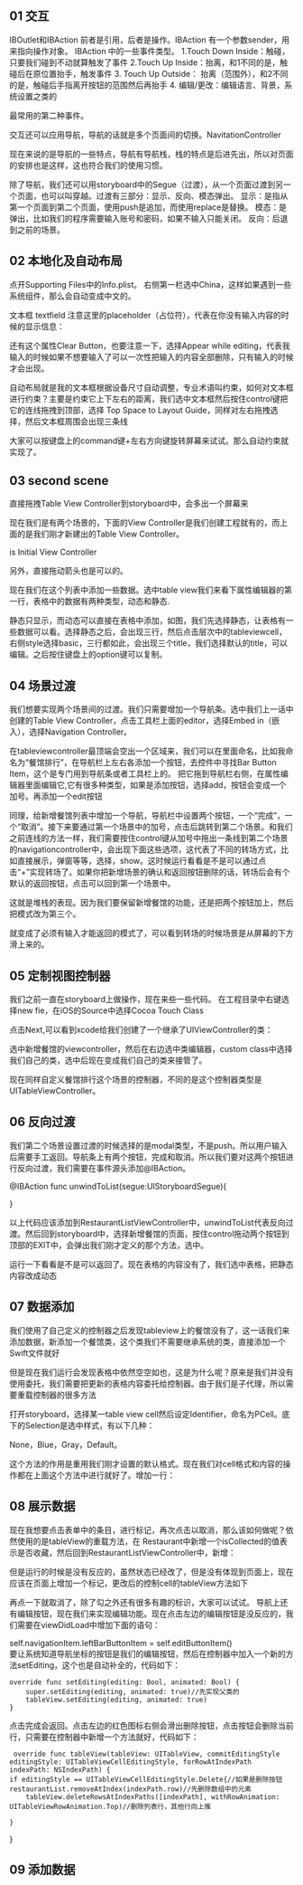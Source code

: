 01 交互
----------
IBOutlet和IBAction 前者是引用，后者是操作。IBAction 有一个参数sender，用来指向操作对象。
IBAction 中的一些事件类型。
1.Touch Down Inside：触碰，只要我们碰到不动就算触发了事件
2.Touch Up  Inside：抬离，和1不同的是，触碰后在原位置抬手，触发事件
3. Touch Up Outside： 抬离（范围外），和2不同的是，触碰后手指离开按钮的范围然后再抬手
4. 编辑/更改：编辑语言、背景，系统设置之类的

最常用的第二种事件。

交互还可以应用导航，导航的话就是多个页面间的切换。NavitationController

现在来说的是导航的一些特点，导航有导航栈，栈的特点是后进先出，所以对页面的安排也是这样，这也符合我们的使用习惯。

除了导航，我们还可以用storyboard中的Segue（过渡），从一个页面过渡到另一个页面，也可以叫穿越。过渡有三部分：显示、反向、模态弹出。
    显示：是指从第一个页面到第二个页面，使用push是追加，而使用replace是替换。 
    模态：是弹出，比如我们的程序需要输入账号和密码，如果不输入只能关闭。
    反向：后退到之前的场景。
    
    
02 本地化及自动布局
----------
点开Supporting Files中的Info.plist。
右侧第一栏选中China，这样如果遇到一些系统组件，那么会自动变成中文的。

文本框 textfield
注意这里的placeholder（占位符），代表在你没有输入内容的时候的显示信息：   
    
还有这个属性Clear Button，也要注意一下，选择Appear while editing，代表我输入的时候如果不想要输入了可以一次性把输入的内容全部删除，只有输入的时候才会出现。 
    
自动布局就是我的文本框根据设备尺寸自动调整，专业术语叫约束，如何对文本框进行约束？主要是约束它上下左右的距离，我们选中文本框然后按住control键把它的连线拖拽到顶部，选择 Top Space to Layout Guide，同样对左右拖拽选择，然后文本框周围会出现三条线

大家可以按键盘上的command键+左右方向键旋转屏幕来试试。那么自动约束就实现了。    
    
    
03 second scene 
------------
直接拖拽Table View Controller到storyboard中，会多出一个屏幕来

现在我们是有两个场景的，下面的View Controller是我们创建工程就有的，而上面的是我们刚才新建出的Table View Controller。

is Initial View Controller

另外，直接拖动箭头也是可以的。

现在我们在这个列表中添加一些数据。选中table view我们来看下属性编辑器的第一行，表格中的数据有两种类型，动态和静态.

静态只显示，而动态可以直接在表格中添加，如图，我们先选择静态，让表格有一些数据可以看。选择静态之后，会出现三行，然后点击层次中的tableviewcell，右侧style选择basic，三行都如此，会出现三个title，我们选择默认的title，可以编辑。之后按住键盘上的option键可以复制。    
    
04 场景过渡
--------

我们想要实现两个场景间的过渡。我们只需要增加一个导航条。选中我们上一话中创建的Table View Controller，点击工具栏上面的editor，选择Embed in（嵌入），选择Navigation Controller。

在tableviewcontroller最顶端会空出一个区域来，我们可以在里面命名，比如我命名为“餐馆排行”，在导航栏上左右各添加一个按钮，去控件中寻找Bar Button Item，这个是专门用到导航条或者工具栏上的。
把它拖到导航栏右侧，在属性编辑器里面编辑它,它有很多种类型，如果是添加按钮，选择add，按钮会变成一个加号。再添加一个edit按钮

同理，给新增餐馆列表中增加一个导航，导航栏中设置两个按钮，一个“完成”，一个“取消”。接下来要通过第一个场景中的加号，点击后跳转到第二个场景。和我们之前连线的方法一样，我们需要按住control键从加号中拖出一条线到第二个场景的navigationcontroller中，会出现下面这些选项，这代表了不同的转场方式，比如直接展示，弹窗等等，选择，show。这时候运行看看是不是可以通过点击“+”实现转场了。如果你把新增场景的确认和返回按钮删除的话，转场后会有个默认的返回按钮，点击可以回到第一个场景中。


这就是堆栈的表现。因为我们要保留新增餐馆的功能，还是把两个按钮加上，然后把模式改为第三个。

就变成了必须有输入才能返回的模式了，可以看到转场的时候场景是从屏幕的下方滑上来的。


05 定制视图控制器
-------------
我们之前一直在storyboard上做操作，现在来些一些代码。
在工程目录中右键选择new fie，在iOS的Source中选择Cocoa Touch Class

点击Next,可以看到xcode给我们创建了一个继承了UIViewController的类：

选中新增餐馆的viewcontroller，然后在右边选中类编辑器，custom class中选择我们自己的类，选中后现在变成我们自己的类来接管了。


现在同样自定义餐馆排行这个场景的控制器，不同的是这个控制器类型是UITableViewController。

06 反向过渡
-----------

我们第二个场景设置过渡的时候选择的是modal类型，不是push。所以用户输入后需要手工返回。导航条上有两个按钮，完成和取消。所以我们要对这两个按钮进行反向过渡，我们需要在事件源头添加@IBAction。

@IBAction func unwindToList(segue:UIStoryboardSegue){  
    
  }  

以上代码应该添加到RestaurantListViewController中，unwindToList代表反向过渡。然后回到storyboard中，选择新增餐馆的页面，按住control拖动两个按钮到顶部的EXIT中，会弹出我们刚才定义的那个方法，选中。

运行一下看看是不是可以返回了。现在表格的内容没有了，我们选中表格，把静态内容改成动态


07 数据添加
----------
我们使用了自己定义的控制器之后发现tableview上的餐馆没有了，这一话我们来添加数据，新添加一个餐馆类，这个类我们不需要继承系统的类，直接添加一个Swift文件就好

但是现在我们运行会发现表格中依然空空如也，这是为什么呢？原来是我们并没有使用委托，我们需要把更新的表格内容委托给控制器。由于我们是子代理，所以需要重载控制器的很多方法


打开storyboard，选择某一table view cell然后设定Identifier，命名为PCell。底下的Selection是选中样式，有以下几种：

None，Blue，Gray，Default。

这个方法的作用是重用我们刚才设置的默认格式。现在我们对cell格式和内容的操作都在上面这个方法中进行就好了。增加一行：

08 展示数据
-------

现在我想要点击表单中的条目，进行标记，再次点击以取消，那么该如何做呢？依然使用的是tableView的重载方法，在
Restaurant中新增一个isCollected的值表示是否收藏，然后回到RestaurantListViewController中，新增：

但是运行的时候是没有反应的，虽然状态已经改了，但是没有体现到页面上，现在应该在页面上增加一个标记，更改后的控制cell的tableView方法如下

再点一下就取消了，除了勾之外还有很多有趣的标识，大家可以试试。
导航上还有编辑按钮，现在我们来实现编辑功能。现在点击左边的编辑按钮是没反应的，我们需要在viewDidLoad中增加下面的语句：

self.navigationItem.leftBarButtonItem = self.editButtonItem()  
要让系统知道导航坐标的按钮是我们的编辑按钮，然后在控制器中加入一个新的方法setEditing，这个也是自动补全的，代码如下：

    override func setEditing(editing: Bool, animated: Bool) {  
        super.setEditing(editing, animated: true)//先实现父类的  
        tableView.setEditing(editing, animated: true)  
    }  

点击完成会返回。点击左边的红色图标右侧会滑出删除按钮，点击按钮会删除当前行，只需要在控制器中新增一个方法就好，代码如下：

     override func tableView(tableView: UITableView, commitEditingStyle editingStyle: UITableViewCellEditingStyle, forRowAtIndexPath indexPath: NSIndexPath) {  
    if editingStyle == UITableViewCellEditingStyle.Delete{//如果是删除按钮  
    restaurantList.removeAtIndex(indexPath.row)//先删除数组中的元素  
        tableView.deleteRowsAtIndexPaths([indexPath], withRowAnimation: UITableViewRowAnimation.Top)//删除列表行，其他行向上推  
          
    }  
}  



09  添加数据
--------











    
    
    
    
    
    
    
    
    
    
    
    
    
    








